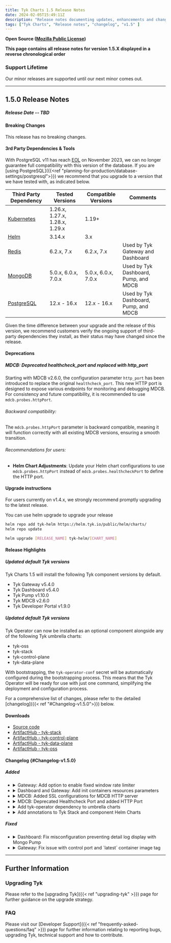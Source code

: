 ```yaml
---
title: Tyk Charts 1.5 Release Notes
date: 2024-02-05T15:49:11Z
description: "Release notes documenting updates, enhancements and changes for Tyk Charts versions within the 1.5 series."
tags: ["Tyk Charts", "Release notes", "changelog", "v1.5" ]
---
```


****Open Source** ([Mozilla Public License](https://github.com/TykTechnologies/tyk/blob/master/LICENSE.md))**


**This page contains all release notes for version 1.5.X displayed in a reverse chronological order**

### Support Lifetime
<!-- Required. replace X.Y with this release and set the correct quarter of the year -->
Our minor releases are supported until our next minor comes out. 

---

## 1.5.0 Release Notes

##### Release Date -- TBD

#### Breaking Changes
<!-- Required. Use the following statement if there are no breaking changes, or explain if there are -->
This release has no breaking changes.

<!-- The following "Changed error log messages" section is Optional!
Instructions: We should mention in the changelog section ALL changes in our application log messages. In case we made such changes, this section should also be added, to make sure the users don't miss this notice among other changelog lines. -->
<!-- #### Changed error log messages
Important for users who monitor Tyk components using the application logs (i.e. Tyk Gateway log, Tyk Dashboard log etc.).
We try to avoid making changes to our log messages, especially at error and critical levels. However, sometimes it's necessary. Please find the list of changes made to the application log in this release: -->

<!-- The following "|Planned Breaking Changes" section is optional!
Announce future scheduled breaking changes, e.g. Go version updates, DB driver updates etc.
#### Planned Breaking Changes
 -->

<!--
#### Dependencies
Required. Use this section to announce the following types of dependencies compatible with the release:

Version compatibility with other components in the Tyk stack. This takes the form of a compatibility matrix and is only required for Gateway and Portal.

3rd party dependencies and tools 
-->

<!-- 
##### Compatibility Matrix For Tyk Components
Required. Version compatibility with other components in the Tyk stack. This takes the form of a compatibility matrix and is only required for Gateway and Portal.
An illustrative example is shown below. 
| Gateway Version | Recommended Compatibility | Backwards Compatibility |
|----    |---- |---- |
| 5.3 LTS | Helm v2.2     | Helm vX - vY |
|         | MDCB v2.5     | MDCB v1.7 - v2.4 |
|         | Operator v1.8 | Operator vX - vY |
|         | Sync v2.4.1   | Sync vX - vY |
| | | EDP vX - vY |
| | | Pump vX - vY |
| | | TIB vX - vY |
-->

#### 3rd Party Dependencies & Tools
<!-- Required. Third-party dependencies encompass tools (GoLang, Helm etc.), databases (PostgreSQL, MongoDB etc.) and external software libraries. This section should be a table that presents the third-party dependencies and tools compatible with the release. Compatible is used in the sense of those versions tested with the releases. Such information assists customers considering upgrading to a specific release.

Additionally, a disclaimer statement was added below the table, for customers to check that the third-party dependency they decide to install remains in support.

An example is given below for illustrative purposes only. Tested Versions and Compatible Versions information will require discussion with relevant squads and QA. -->

With PostgreSQL v11 has reach [EOL](https://www.postgresql.org/support/versioning/) on November 2023, we can no longer guarantee full compatibility with this version of the database. If you are [using PostgreSQL]({{<ref "planning-for-production/database-settings/postgresql">}}) we recommend that you upgrade to a version that we have tested with, as indicated below.

| Third Party Dependency                                     | Tested Versions        | Compatible Versions    | Comments | 
| ---------------------------------------------------------- | ---------------------- | ---------------------- | -------- | 
| [Kubernetes](https://kubernetes.io)                        | 1.26.x, 1.27.x, 1.28.x, 1.29.x | 1.19+          |          | 
| [Helm](https://helm.sh)                                    | 3.14.x                 | 3.x                    |          | 
| [Redis](https://redis.io)                                  | 6.2.x, 7.x    | 6.2.x, 7.x    | Used by Tyk Gateway and Dashboard | 
| [MongoDB](https://www.mongodb.com/try/download/community)  | 5.0.x, 6.0.x, 7.0.x | 5.0.x, 6.0.x, 7.0.x | Used by Tyk Dashboard, Pump, and MDCB | 
| [PostgreSQL](https://www.postgresql.org/download/)         | 12.x - 16.x        | 12.x - 16.x            | Used by Tyk Dashboard, Pump, and MDCB | 

Given the time difference between your upgrade and the release of this version, we recommend customers verify the ongoing support of third-party dependencies they install, as their status may have changed since the release.

#### Deprecations
<!-- Required. Use the following statement if there are no deprecations, or explain if there are -->
##### MDCB: Deprecated healthcheck_port and replaced with http_port

Starting with MDCB v2.6.0, the configuration parameter `http_port` has been introduced to replace the original `healthcheck_port`. This new HTTP port is designed to expose various endpoints for monitoring and debugging MDCB. For consistency and future compatibility, it is recommended to use `mdcb.probes.httpPort`.

###### Backward compatibility:

The `mdcb.probes.httpPort` parameter is backward compatible, meaning it will function correctly with all existing MDCB versions, ensuring a smooth transition.

###### Recommendations for users:

- **Helm Chart Adjustments**: Update your Helm chart configurations to use `mdcb.probes.httpPort` instead of `mdcb.probes.healthcheckPort` to define the HTTP port.

<!-- Optional section!
Used to share and notify users about our plan to deprecate features, configs etc. 
Once you put an item in this section, we must keep this item listed in all the following releases till the deprecation happens
##### Future deprecations. -->

#### Upgrade instructions
<!-- Required. For patches release (Z>0) use this: -->
For users currently on v1.4.x, we strongly recommend promptly upgrading to the latest release. 
<br/>
<!-- Go to the [Upgrading Tyk](#upgrading-tyk) section for detailed upgrade Instructions.
-->
You can use helm upgrade to upgrade your release

```bash
helm repo add tyk-helm https://helm.tyk.io/public/helm/charts/
helm repo update

helm upgrade [RELEASE_NAME] tyk-helm/[CHART_NAME]
```

#### Release Highlights
<!-- Required. Use similar ToV to previous release notes. For example for a patch release: -->

##### Updated default Tyk versions
Tyk Charts 1.5 will install the following Tyk component versions by default.
- Tyk Gateway v5.4.0
- Tyk Dashboard v5.4.0
- Tyk Pump v1.10.0
- Tyk MDCB v2.6.0
- Tyk Developer Portal v1.9.0

##### Updated default Tyk versions
Tyk Operator can now be installed as an optional component alongside any of the following Tyk umbrella charts:
- tyk-oss
- tyk-stack
- tyk-control-plane
- tyk-data-plane

With bootstrapping, the `tyk-operator-conf` secret will be automatically configured during the bootstrapping process. This means that the Tyk Operator will be ready for use with just one command, simplifying the deployment and configuration process.

For a comprehensive list of changes, please refer to the detailed [changelog]({{< ref "#Changelog-v1.5.0">}}) below.

#### Downloads
- [Source code](https://github.com/TykTechnologies/tyk-charts/archive/refs/tags/v1.5.0.tar.gz)
- [ArtifactHub - tyk-stack](https://artifacthub.io/packages/helm/tyk-helm/tyk-stack/1.5.0)
- [ArtifactHub - tyk-control-plane](https://artifacthub.io/packages/helm/tyk-helm/tyk-control-plane/1.5.0)
- [ArtifactHub - tyk-data-plane](https://artifacthub.io/packages/helm/tyk-helm/tyk-data-plane/1.5.0)
- [ArtifactHub - tyk-oss](https://artifacthub.io/packages/helm/tyk-helm/tyk-oss/1.5.0)

#### Changelog {#Changelog-v1.5.0}
<!-- Required. The change log should include the following ordered set of sections below that briefly summarise the features, updates and fixed issues of the release.

Here it is important to explain the benefit of each changelog item. As mentioned by James in a previous Slack message (https://tyktech.slack.com/archives/C044R3ZTN6L/p1686812207060839?thread_ts=1686762128.651249&cid=C044R3ZTN6L):
"...it is important to document the customer impact for the work delivered, so we can share it with prospects/install base. For example:
"New Chart delivers x and y benefit to a and b customer use cases. The business impact for them will be this and that" -->

##### Added
<!-- This section should be a bullet point list of new features. Explain:

- The purpose of the new feature
- How does the new feature benefit users?
- Link to documentation of the new feature
- For OSS - Link to the corresponding issue if possible on GitHub to allow the users to see further info.

Each change log item should be expandable. The first line summarises the changelog entry. It should be then possible to expand this to reveal further details about the changelog item. This is achieved using HTML as shown in the example below. -->

<ul>

<li>
<details>
<summary>Gateway: Add option to enable fixed window rate limiter</summary>

New field `gateway.enableFixedWindowRateLimiter` added to `tyk-gateway` chart.

This feature allows users to enable fixed window rate limiter in the Gateway. The fixed window rate limiter feature permits requests up to the configured rate limit within a specified time window, after which any additional requests are blocked until the next window. This method has minimal impact on Redis and is straightforward to implement. However, it should be noted that it does not protect against traffic spikes as it lacks spike arrest behavior. The default value for this setting is `false`.
</details>
</li>


<li>
<details>
<summary>Dashboard and Gateway: Add init containers resources parameters</summary>

Optional parameters `dashboard.initContainers.initAnalyticsConf.resources` and `gateway.initContainers.setupDirectories.resources` added to set resources for init containers in Dashboard and Gateway charts respectively.

This feature is introduced to allow the definition of resource parameters for init containers, which is particularly useful in environments with namespace quotas that require specific resource definitions. Users can now specify the resources for init containers to comply with namespace resource quotas, ensuring that the init containers operate within the defined resource limits. The resource parameters can be defined at below locations.

Tyk Dashboard chart

```yaml
dashboard:
  initContainers:
    initAnalyticsConf:
      resources: {}
      # If you do want to specify resources, uncomment the following
      # lines, adjust them as necessary, and remove the curly braces after 'resources:'.
      # limits:
      #   cpu: 100m
      #   memory: 128Mi
      # requests:
      #   cpu: 100m
      #   memory: 128Mi
```

Tyk Gateway chart

```yaml
gateway:
  initContainers:
    setupDirectories:
	    resources: {}
      # If you do want to specify resources, uncomment the following
      # lines, adjust them as necessary, and remove the curly braces after 'resources:'.
      # limits:
      #   cpu: 100m
      #   memory: 128Mi
      # requests:
      #   cpu: 100m
      #   memory: 128Mi
```

</details>
</li>

<li>
<details>
<summary>MDCB: Added SSL configurations for MDCB HTTP server </summary>

Added `mdcb.httpServerOptions` for SSL configuration of the MDCB HTTP server.

This feature allows users to enable SSL for the MDCB HTTP server by configuring SSL-specific options. Users can enhance the security of their MDCB HTTP server by enabling SSL. The configuration includes settings such as `useSSL`, `certificateKeyFile`, `certificateCertFile`, and `minVersion`. For other HTTP server options, users can utilize `extraEnvs` to configure additional parameters.

```yaml
mdcb:
  # defines the SSL/TLS settings for the http server where the healthcheck is exposed
  httpServerOptions:
    # if enabled then the endpoints will be served over https
    useSSL: false
    # certificateKeyFile: /path-to-cert-keyfile
    # certificateCertFile: /path-to-certfile
    
    # For TLS 1.0 use 769, for TLS 1.1 use 770, for TLS 1.2 use 771, for TLS 1.3 use 772
    # minVersion: 771
```

</details>
</li>

<li>
<details>
<summary>MDCB: Deprecated Healthcheck Port and added HTTP Port </summary>

`mdcb.probes.httpPort` added to define the port used for accessing MDCB HTTP endpoints.

This change deprecates the previous healthcheck port in favor of using a defined HTTP port for accessing MDCB HTTP endpoints. This update streamlines the configuration by consolidating the HTTP endpoints under a single port setting, making it simpler to manage and configure the MDCB health checks.

```yaml
mdcb:
  probes:
    # This port lets MDCB allow standard health checks.
    # It also defines the path for liveness and readiness probes.
    # It is used to set TYK_MDCB_HEALTHCHECKPORT and TYK_MDCB_HTTPPORT when MDCB >= v2.6.0
    healthCheckPort: 8181
    
    # This is the preferred port setting for MDCB >= v2.6.0.
    # Users should use httpPort instead of healthCheckPort for newer versions.
    httpPort: 8181
```

</details>
</li>

<li>
<details>
<summary>Add tyk-operator dependency to umbrella charts</summary>

`global.components.operator` added to determine whether the Tyk Operator component should be installed.

This feature adds a dependency on the Tyk Operator to the umbrella charts, facilitating the installation of the Tyk Operator component. Users can now easily install the Tyk Operator component by setting the `global.components.operator` parameter. Note that the Tyk Operator requires `cert-manager` to be installed beforehand. It also expects secret `tyk-operator-conf` is present in the installation namespace. You can enable bootstrapping at `global.components.bootstrap` if you are working on a new installation to have this secret created for you. Refer to the Tyk Operator [installation guide]({{<ref "tyk-stack/tyk-operator/installing-tyk-operator">}}) for detailed information on pre-requisites.

```yaml
global:
  components:
    # operator determines whether Tyk Operator component should be installed or not.
    # Tyk Operator needs cert-manager to be installed beforehand. Make sure that cert-manager is installed.
    # For further details, please refer to https://tyk.io/docs/tyk-stack/tyk-operator/installing-tyk-operator/
    operator: false
```

</details>
</li>

<li>
<details>
<summary>Add annotations to Tyk Stack and component Helm Charts</summary>

Introduced `annotations` values to the Tyk stack and component Helm charts to define annotations for Deployments or StatefulSets.

This enhancement allows users to define custom annotations for the Deployments or StatefulSets of Tyk components. Annotations are useful for supporting automated reloading of the Gateway or other components using tools like reloader. Previously, the Helm charts did not support any annotations at the deployment level.

Users can now add custom annotations to facilitate automation and improve the management of Tyk components. The following annotations have been added:
- Dashboard: `dashboard.annotations` for Tyk Dashboard Deployment/StatefulSet
- Dev Portal: `annotations` for Tyk Developer Portal Deployment/StatefulSet
- Gateway: `gateway.annotations` for Tyk Gateway Deployment/StatefulSet
- MDCB: `mdcb.annotations` for MDCB Deployment/StatefulSet
- Pump: `pump.annotations` for Tyk Pump Deployment

</details>
</li>

</ul>

<!-- 
##### Changed
<!-- This should be a bullet-point list of updated features. Explain:

- Why was the update necessary?
- How does the update benefit users?
- Link to documentation of the updated feature
- For OSS - Link to the corresponding issue if possible on GitHub to allow the users to see further info.

Each change log item should be expandable. The first line summarises the changelog entry. It should be then possible to expand this to reveal further details about the changelog item. This is achieved using HTML as shown in the example below. -->

##### Fixed

<ul>

<li>
<details>
<summary>Dashboard: Fix misconfiguration preventing detail log display with Mongo Pump</summary>

This fix addresses a misconfiguration in the Dashboard chart that was causing the Log Browser not showing API activity logs for users utilizing Mongo Pump. The default configuration `dashboard.useShardedAnalytics` is now set to `true`, ensuring proper log visibility. Users who use Mongo Pump will now be able to view the API activity log as expected. Additionally, the correct Dashboard environment variable `TYK_DB_USESHARDEDANLAYTICS` is now set using `dashboard.useShardedAnalytics`. This enhancement ensures accurate log visibility and improves the overall user experience with the Dashboard by properly configuring sharded analytics.
</details>
</li>

<li>
<details>
<summary>Gateway: Fix issue with control port and `latest` container image tag</summary>

Resolved an issue in the Gateway chart that prevented the use of a container image with the `latest` tag when `gateway.control.enabled` is set to `true`.

This fix addresses a problem in the Gateway chart where enabling the control port (`gateway.control.enabled`) would cause an error if the container image tag was set to `latest`. The helm chart template previously assumed that all images would use semantic versioning.

Users can now use the `latest` tag for container images even when the control port is enabled. This enhancement removes the restriction and assumption of semantic versioning, providing more flexibility in specifying container image tags.
</details>
</li>

</ul>


<!-- #### Security Fixes
This section should be a bullet point list that should be included when any security fixes have been made in the release, e.g. CVEs. For CVE fixes, consideration needs to be made as follows:
1. Dependency-tracked CVEs - External-tracked CVEs should be included on the release note.
2. Internal scanned CVEs - Refer to the relevant engineering and delivery policy.

For agreed CVE security fixes, provide a link to the corresponding entry on the NIST website. For example:

- Fixed the following CVEs:
    - [CVE-2022-33082](https://nvd.nist.gov/vuln/detail/CVE-2022-33082)
-->

<!-- Required. use 3 hyphens --- between release notes of every patch (minors will be on a separate page) -->
---

<!--
Repeat the release notes section above for every patch here
-->

<!-- The footer of the release notes page. It contains a further information section with details of how to upgrade Tyk,
links to API documentation and FAQs. You can copy it from the previous release. -->
## Further Information

### Upgrading Tyk
Please refer to the [upgrading Tyk]({{< ref "upgrading-tyk" >}}) page for further guidance on the upgrade strategy.

### FAQ
Please visit our [Developer Support]({{< ref "frequently-asked-questions/faq" >}}) page for further information relating to reporting bugs, upgrading Tyk, technical support and how to contribute.
